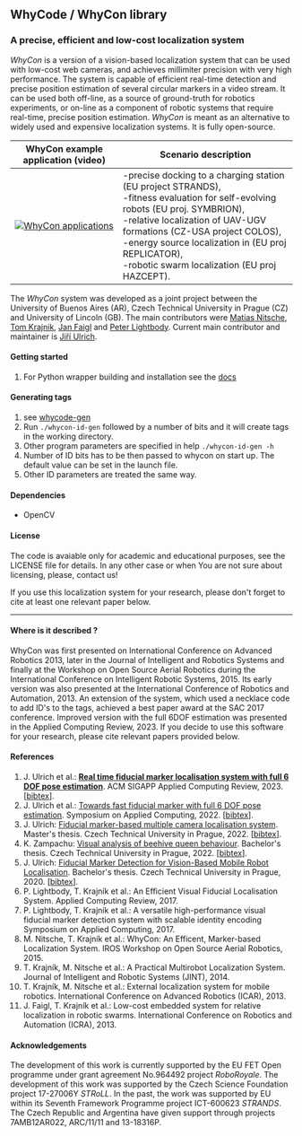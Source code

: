 ## WhyCode / WhyCon library

### A precise, efficient and low-cost localization system 

_WhyCon_ is a version of a vision-based localization system that can be used with low-cost web cameras, and achieves millimiter precision with very high performance.
The system is capable of efficient real-time detection and precise position estimation of several circular markers in a video stream. 
It can be used both off-line, as a source of ground-truth for robotics experiments, or on-line as a component of robotic systems that require real-time, precise position estimation.
_WhyCon_ is meant as an alternative to widely used and expensive localization systems.
It is fully open-source.

| WhyCon example application (video)  | Scenario description |
| ------ | ----------- |
|[![WhyCon applications](https://raw.githubusercontent.com/wiki/gestom/WhyCon/pics/whycon.png)](https://www.youtube.com/watch?v=KgKrN8_EmUA"AAAA")|-precise docking to a charging station (EU project STRANDS),<br/> -fitness evaluation for self-evolving robots (EU proj. SYMBRION),<br/>-relative localization of UAV-UGV formations (CZ-USA project COLOS),<br/>-energy source localization in (EU proj REPLICATOR),<br/>-robotic swarm localization (EU proj HAZCEPT).|

The _WhyCon_ system was developed as a joint project between the University of Buenos Aires (AR), Czech Technical University in Prague (CZ) and University of Lincoln (GB).
The main contributors were [Matias Nitsche](https://scholar.google.co.uk/citations?user=Z0hQoRUAAAAJ&hl=en&oi=ao), [Tom Krajnik](http://scholar.google.co.uk/citations?user=Qv3nqgsAAAAJ&hl=en&oi=ao), [Jan Faigl](https://scholar.google.co.uk/citations?user=-finD_sAAAAJ&hl=en) and [Peter Lightbody](https://scholar.google.com/citations?user=tBUM-8oAAAAJ&hl=cs&oi=ao).
Current main contributor and maintainer is [Jiří Ulrich](https://scholar.google.com/citations?hl=cs&user=vMtZ5FcAAAAJ).

#### Getting started

1. For Python wrapper building and installation see the [docs](docs/python.md)

#### Generating tags

1. see [whycode-gen](https://github.com/jiriUlr/whycode-gen)
1. Run `./whycon-id-gen` followed by a number of bits and it will create tags in the working directory.
1. Other program parameters are specified in help `./whycon-id-gen -h`
1. Number of ID bits has to be then passed to whycon on start up. The default value can be set in the launch file.
1. Other ID parameters are treated the same way.

#### Dependencies

- OpenCV

#### License

The code is avaiable only for academic and educational purposes, see the LICENSE file for details. In any other case or when You are not sure about licensing, please, contact us!

If you use this localization system for your research, please don't forget to cite at least one relevant paper below.

-----

#### Where is it described ?

WhyCon was first presented on International Conference on Advanced Robotics 2013, later in the Journal of Intelligent and Robotics Systems and finally at the Workshop on Open Source Aerial Robotics during the International Conference on Intelligent Robotic Systems, 2015.
Its early version was also presented at the International Conference of Robotics and Automation, 2013.
An extension of the system, which used a necklace code to add ID's to the tags, achieved a best paper award at the SAC 2017 conference.
Improved version with the full 6DOF estimation was presented in the Applied Computing Review, 2023.
If you decide to use this software for your research, please cite relevant papers provided below.

#### References

1. J. Ulrich et al.: **[Real time fiducial marker localisation system with full 6 DOF pose estimation](https://dl.acm.org/doi/abs/10.1145/3594264.3594266)**. ACM SIGAPP Applied Computing Review, 2023. [[bibtex](https://gist.github.com/jiriUlr/3f325488596932d784bcff4178c11478)].
1. J. Ulrich et al.: [Towards fast fiducial marker with full 6 DOF pose estimation](https://dl.acm.org/doi/abs/10.1145/3477314.3507043). Symposium on Applied Computing, 2022. [[bibtex](https://gist.github.com/jiriUlr/7d333e90c43e6b41c79e5150c7a59267)].
1. J. Ulrich: [Fiducial marker-based multiple camera localisation system](https://dspace.cvut.cz/bitstream/handle/10467/101526/F3-DP-2022-Ulrich-Jiri-main.pdf). Master's thesis. Czech Technical University in Prague, 2022. [[bibtex](https://gist.github.com/jiriUlr/e8d53c7edd6b14c824e67e60596a489f)].
1. K. Zampachu: [Visual analysis of beehive queen behaviour](https://dspace.cvut.cz/bitstream/handle/10467/101048/F3-BP-2022-Zampachu-Kristi-main.pdf). Bachelor's thesis. Czech Technical University in Prague, 2022. [[bibtex](https://gist.github.com/jiriUlr/eb08ee4b183c615e312ab2db767e9b18)].
1. J. Ulrich: [Fiducial Marker Detection for Vision-Based Mobile Robot Localisation](https://dspace.cvut.cz/bitstream/handle/10467/89879/F3-BP-2020-Ulrich-Jiri-main.pdf). Bachelor's thesis. Czech Technical University in Prague, 2020. [[bibtex](https://gist.github.com/jiriUlr/348d42b7a1cdd08b94953adedc50c5d7)].
1. P. Lightbody, T. Krajník et al.: An Efficient Visual Fiducial Localisation System. Applied Computing Review, 2017.
1. P. Lightbody, T. Krajník et al.: A versatile high-performance visual fiducial marker detection system with scalable identity encoding Symposium on Applied Computing, 2017.
1. M. Nitsche, T. Krajník et al.: WhyCon: An Efficent, Marker-based Localization System. IROS Workshop on Open Source Aerial Robotics, 2015.
1. T. Krajník, M. Nitsche et al.: A Practical Multirobot Localization System. Journal of Intelligent and Robotic Systems (JINT), 2014.
1. T. Krajník, M. Nitsche et al.: External localization system for mobile robotics. International Conference on Advanced Robotics (ICAR), 2013.
1. J. Faigl, T. Krajník et al.: Low-cost embedded system for relative localization in robotic swarms. International Conference on Robotics and Automation (ICRA), 2013.

#### Acknowledgements

The development of this work is currently supported by the EU FET Open programme under grant agreement No.964492 project _RoboRoyale_.
The development of this work was supported by the Czech Science Foundation project 17-27006Y _STRoLL_.
In the past, the work was supported by EU within its Seventh Framework Programme project ICT-600623 _STRANDS_.
The Czech Republic and Argentina have given support through projects 7AMB12AR022, ARC/11/11 and 13-18316P.
